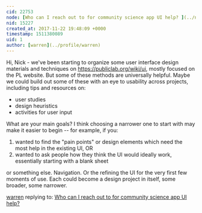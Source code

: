 ```yaml
---
cid: 22753
node: [Who can I reach out to for community science app UI help? ](../notes/nshapiro/11-22-2017/who-can-i-reach-out-to-for-community-science-app-ui-help)
nid: 15227
created_at: 2017-11-22 19:48:09 +0000
timestamp: 1511380089
uid: 1
author: [warren](../profile/warren)
---
```


Hi, Nick - we've been starting to organize some user interface design materials and techniques on https://publiclab.org/wiki/ui, mostly focused on the PL website. But some of these methods are universally helpful. Maybe we could build out some of these with an eye to usability across projects, including tips and resources on:

* user studies
* design heuristics
* activities for user input

What are your main goals? I think choosing a narrower one to start with may make it easier to begin -- for example, if you:

1. wanted to find the "pain points" or design elements which need the most help in the existing UI, OR
2. wanted to ask people how they think the UI would ideally work, essentially starting with a blank sheet

or something else. Navigation. Or the refining the UI for the very first few moments of use. Each could become a design project in itself, some broader, some narrower. 

[warren](../profile/warren) replying to: [Who can I reach out to for community science app UI help? ](../notes/nshapiro/11-22-2017/who-can-i-reach-out-to-for-community-science-app-ui-help)

